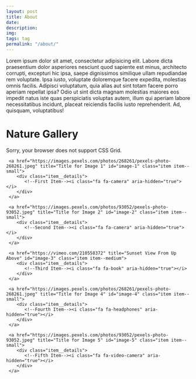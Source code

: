 ```yaml
---
layout: post
title: About
date:
description:
img:
tags: tag
permalink: "/about/"
---
```


<link rel="stylesheet" href="https://rawgit.com/dimsemenov/Magnific-Popup/master/dist/magnific-popup.css">
<link rel="stylesheet" href="../assets/css/gallery.css">
<link rel="stylesheet" href="../assets/css/gallery-images.css">

<p>
  Lorem ipsum dolor sit amet, consectetur adipisicing elit. Labore dicta praesentium dolor asperiores nesciunt quod sapiente est minus, architecto corrupti, excepturi hic ipsa, saepe dignissimos similique ullam repudiandae rem voluptate. Ipsa iusto, voluptate doloremque facere expedita, molestias omnis facilis. Adipisci voluptatum, quia alias aut sint totam facere porro aperiam repellat ipsa? Odio ut sint dicta magnam molestias maiores eos impedit natus iste quas perspiciatis voluptas autem, illum qui aperiam labore necessitatibus incidunt, placeat reiciendis facilis iusto reprehenderit. Ad, quisquam, voluptatibus!
</p>

<h1>Nature Gallery</h1>

<div class="message">
  Sorry, your browser does not support CSS Grid.
</div>

<section id="nature-gallery" class="flex-block gallery">
  <div class="grid">

     <a href="https://images.pexels.com/photos/268261/pexels-photo-268261.jpeg" title="Title for Image 1" id="image-1" class="item item--small">
        <div class="item__details">
           <!--First Item--><i class="fa fa-camera" aria-hidden="true"></i>
        </div>
     </a>

     <a href="https://images.pexels.com/photos/93052/pexels-photo-93052.jpeg" title="Title for Image 2" id="image-2" class="item item--small">
        <div class="item__details">
           <!--Second Item--><i class="fa fa-camera" aria-hidden="true"></i>
        </div>
     </a>

     <a href="https://vimeo.com/210558372" title="Sunset View From Up Above" id="image-3" class="item item--medium">
        <div class="item__details">
           <!--Third Item--><i class="fa fa-book" aria-hidden="true"></i>
        </div>
     </a>

     <a href="https://images.pexels.com/photos/268261/pexels-photo-268261.jpeg" title="Title for Image 4" id="image-4" class="item item--small">
        <div class="item__details">
           <!--Fourth Item--><i class="fa fa-headphones" aria-hidden="true"></i>
        </div>
     </a>

     <a href="https://images.pexels.com/photos/93052/pexels-photo-93052.jpeg" title="Title for Image 5" id="image-5" class="item item--small">
        <div class="item__details">
           <!--Fifth Item--><i class="fa fa-video-camera" aria-hidden="true"></i>
        </div>
     </a>

  </div>
</section>

<script src="../assets/js/magnific.js"></script>
